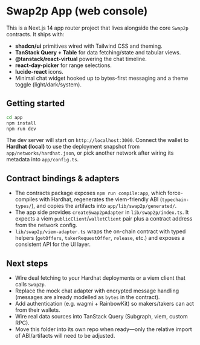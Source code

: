 # Swap2p App (web console)

This is a Next.js 14 app router project that lives alongside the core `Swap2p` contracts. It ships with:

- **shadcn/ui** primitives wired with Tailwind CSS and theming.
- **TanStack Query + Table** for data fetching/state and tabular views.
- **@tanstack/react-virtual** powering the chat timeline.
- **react-day-picker** for range selections.
- **lucide-react** icons.
- Minimal chat widget hooked up to bytes-first messaging and a theme toggle (light/dark/system).

## Getting started

```bash
cd app
npm install
npm run dev
```

The dev server will start on `http://localhost:3000`. Connect the wallet to **Hardhat (local)** to use the deployment snapshot from `app/networks/hardhat.json`, or pick another network after wiring its metadata into `app/config.ts`.

## Contract bindings & adapters

- The contracts package exposes `npm run compile:app`, which force-compiles with Hardhat, regenerates the viem-friendly ABI (`typechain-types/`), and copies the artifacts into `app/lib/swap2p/generated/`.
- The app side provides `createSwap2pAdapter` in `lib/swap2p/index.ts`. It expects a viem `publicClient`/`walletClient` pair plus a contract address from the network config.
- `lib/swap2p/viem-adapter.ts` wraps the on-chain contract with typed helpers (`getOffers`, `takerRequestOffer`, `release`, etc.) and exposes a consistent API for the UI layer.

## Next steps

- Wire deal fetching to your Hardhat deployments or a viem client that calls `Swap2p`.
- Replace the mock chat adapter with encrypted message handling (messages are already modelled as `bytes` in the contract).
- Add authentication (e.g. wagmi + RainbowKit) so makers/takers can act from their wallets.
- Wire real data sources into TanStack Query (Subgraph, viem, custom RPC).
- Move this folder into its own repo when ready—only the relative import of ABI/artifacts will need to be adjusted.
